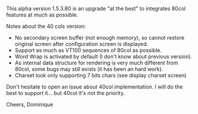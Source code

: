 This alpha version 1.5.3.80 is an upgrade "at the best" to integrates 80col
features at much as possible.

Notes about the 40 cols version:
* No secondary screen buffer (not enough memory), so cannot restore original
  screen after configuration screen is displayed.
* Support as much as VT100 sequences of 80col as possible.
* Word Wrap is activated by default (I don't know about previous version).
* As internal data structure for rendering is very much different from 80col,
  some bugs may still exists (it has been an hard work).
* Charset look only supporting 7 bits chars (see display charset screen)

Don't hesitate to open an issue about 40col implementation.
I will do the best to support it... but 40col it's not the priority.

Cheers,
Dominique

